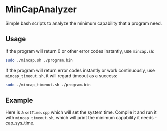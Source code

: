 # MinCapAnalyzer
Simple bash scripts to analyze the minimum capability that a program need.
## Usage
If the program will return 0 or other error codes instantly, use `mincap.sh`:
```bash
sudo ./mincap.sh ./program.bin
```
If the program will return error codes instantly or work continuously, use `mincap_timeout.sh`, it will regard timeout as a success:
```bash
sudo ./mincap_timeout.sh ./program.bin
```

## Example
Here is a `setTime.cpp` which will set the system time. Compile it and run it with `mincap_timeout.sh`, which will print the minimum capability it needs - cap_sys_time.
